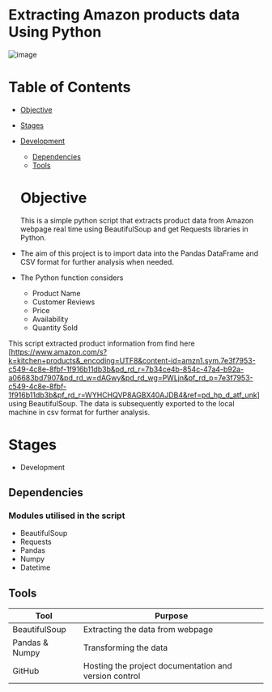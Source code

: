 # Extracting Amazon products data Using Python



![image](https://github.com/user-attachments/assets/e5627e11-c766-4ea3-a89f-ecbf265e77d3)



# Table of Contents

- [Objective](#objective)
- [Stages](#stages)
- [Development](#development)
  - [Dependencies](#dependencies)
  - [Tools](#tools)


  # Objective

  This is a simple python script that extracts product data from Amazon webpage real time using BeautifulSoup and get Requests libraries in Python.

- The aim of this project is to import data into the Pandas DataFrame and CSV format for further analysis when needed.

- The Python function considers

  - Product Name
  - Customer Reviews
  - Price
  - Availability
  - Quantity Sold
 
This script extracted product information from find here [https://www.amazon.com/s?k=kitchen+products&_encoding=UTF8&content-id=amzn1.sym.7e3f7953-c549-4c8e-8fbf-1f916b11db3b&pd_rd_r=7b34ce4b-854c-47a4-b92a-a06683bd7907&pd_rd_w=dAGwy&pd_rd_wg=PWLjn&pf_rd_p=7e3f7953-c549-4c8e-8fbf-1f916b11db3b&pf_rd_r=WYHCHQVP8AGBX40AJDB4&ref=pd_hp_d_atf_unk] using BeautifulSoup. The data is subsequently exported to the local machine in csv format for further analysis.



# Stages

- Development

## Dependencies

### Modules utilised in the script

- BeautifulSoup
- Requests
- Pandas
- Numpy
- Datetime


## Tools

| Tool | Purpose |
| --- | --- |
| BeautifulSoup| Extracting the data from webpage|
| Pandas & Numpy | Transforming the data |
| GitHub | Hosting the project documentation and version control |


  
